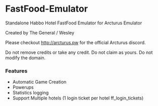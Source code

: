 # FastFood-Emulator
Standalone Habbo Hotel FastFood Emulator for Arcturus Emulator

Created by The General / Wesley

Please checkout http://arcturus.pw for the official Arcturus discord.

Do not remove credits or take any credit. Do not claim as yours. Do not modify the domain.

### Features

- Automatic Game Creation
- Powerups
- Statistics logging
- Support Multiple hotels (1 login ticket per hotel ff_login_tickets)
